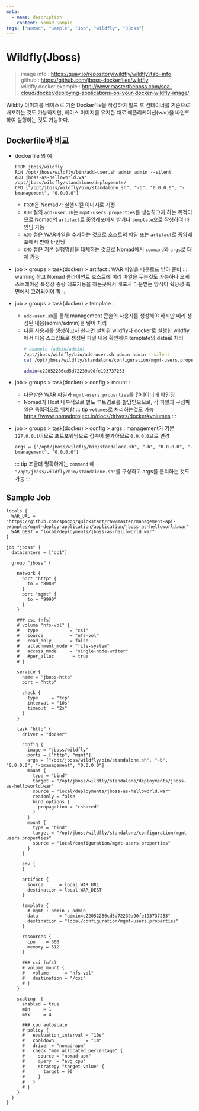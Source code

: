 ```yaml
---
meta:
  - name: description
    content: Nomad Sample
tags: ["Nomad", "Sample", "Job", "wildfly", "JBoss"]
---
```


# Wildfly(Jboss)

> image info : <https://quay.io/repository/wildfly/wildfly?tab=info>  
> github : <https://github.com/jboss-dockerfiles/wildfly>  
> wildfly docker example : <http://www.mastertheboss.com/soa-cloud/docker/deploying-applications-on-your-docker-wildfly-image/>

Wildfly 이미지를 베이스로 기존 Dockerfile을 작성하여 빌드 후 컨테이너를 기준으로 배포하는 것도 가능하지만, 베이스 이미지를 유지한 채로 애플리케이션(war)을 바인드하여 실행하는 것도 가능하다.

## Dockerfile과 비교

- dockerfile 의 예
  ```docker
  FROM jboss/wildfly
  RUN /opt/jboss/wildfly/bin/add-user.sh admin admin --silent
  ADD jboss-as-helloworld.war /opt/jboss/wildfly/standalone/deployments/
  CMD ["/opt/jboss/wildfly/bin/standalone.sh", "-b", "0.0.0.0", "-bmanagement", "0.0.0.0"]
  ```
  - `FROM`은 Nomad가 실행시킬 이미지로 지정
  - `RUN` 절의 `add-user.sh`는 `mgmt-users.properties`를 생성하고자 하는 목적이므로 Nomad의 `artifact`로 중앙레포에서 받거나 `template`으로 작성하여 바인딩 가능
  - `ADD` 절은 WAR파일을 추가하는 것으로 호스트의 파일 또는 `artifact`로 중앙레포에서 받아 바인딩
  - `CMD` 절은 기본 실행명령을 대체하는 것으로 Nomad에서 `command`와 `args`로 대체 가능

- job > groups > task(docker) > artifact :
  WAR 파일을 다운로드 받아 준비
  ::: warning 참고
  Nomad 클라이언트 호스트에 미리 파일을 두는것도 가능하나 오케스트레이션 특성상 중랑 레포기능을 하는곳에서 배포시 다운받는 방식이 확장성 측면에서 고려되어야 함
  :::

- job > groups > task(docker) > template :
  - `add-user.sh`를 통해 management 콘솔의 사용자를 생성해야 하지만 미리 생성된 내용(admin/admin)을 넣어 처리
  - 다른 사용자를 생성하고자 한다면 설치된 wildfly나 docker로 실행한 wildfly에서 다음 스크립트로 생성된 파일 내용 확인하여 template의 data로 처리
    ```bash
    # example (admin/admin)
    /opt/jboss/wildfly/bin/add-user.sh admin admin --silent
    cat /opt/jboss/wildfly/standalone/configuration/mgmt-users.properties
    ```
    ```bash
    admin=c22052286cd5d72239a90fe193737253
    ```

- job > groups > task(docker) > config > mount : 
  - 다운받은 WAR 파일과 `mgmt-users.properties`를 컨테이너에 바인딩
  - Nomad가 Host 내부적으로 별도 루트경로를 할당받으므로, 각 파일과 구성파일은 독립적으로 위치함
  ::: tip
  `volumes`로 처리하는것도 가능 <https://www.nomadproject.io/docs/drivers/docker#volumes>
  :::

- job > groups > task(docker) > config > args : 
  management가 기본 `127.0.0.1`이므로 포트포워딩으로 접속이 불가하므로 `0.0.0.0`으로 변경
  ```hcl
  args = ["/opt/jboss/wildfly/bin/standalone.sh", "-b", "0.0.0.0", "-bmanagement", "0.0.0.0"]
  ```
  ::: tip
  조금더 명확하게는 `command` 에 `"/opt/jboss/wildfly/bin/standalone.sh"`를 구성하고 args를 분리하는 것도 가능
  :::






## Sample Job

```hcl
locals {
  WAR_URL = "https://github.com/spagop/quickstart/raw/master/management-api-examples/mgmt-deploy-application/application/jboss-as-helloworld.war"
  WAR_DEST = "local/deployments/jboss-as-helloworld.war"
}

job "jboss" {
  datacenters = ["dc1"]

  group "jboss" {

    network {
      port "http" {
        to = "8080"
      }
      port "mgmt" {
        to = "9990"
      }
    }

    ### csi (nfs) 
    # volume "nfs-vol" {
    #   type            = "csi"
    #   source          = "nfs-vol"
    #   read_only       = false
    #   attachment_mode = "file-system"
    #   access_mode     = "single-node-writer"
    #   #per_alloc       = true
    # }

    service {
      name = "jboss-http"
      port = "http"

      check {
        type     = "tcp"
        interval = "10s"
        timeout  = "2s"
      }
    }

    task "http" {
      driver = "docker"

      config {
        image = "jboss/wildfly"
        ports = ["http", "mgmt"]
        args = ["/opt/jboss/wildfly/bin/standalone.sh", "-b", "0.0.0.0", "-bmanagement", "0.0.0.0"]
        mount {
          type = "bind"
          target = "/opt/jboss/wildfly/standalone/deployments/jboss-as-helloworld.war"
          source = "local/deployments/jboss-as-helloworld.war"
          readonly = false
          bind_options {
            propagation = "rshared"
          }
        }
        mount {
          type = "bind"
          target = "/opt/jboss/wildfly/standalone/configuration/mgmt-users.properties"
          source = "local/configuration/mgmt-users.properties"
        }
      }

      env {
      }

      artifact {
        source      = local.WAR_URL
        destination = local.WAR_DEST
      }
      
      template {
        # mgmt : admin / admin
        data        = "admin=c22052286cd5d72239a90fe193737253"
        destination = "local/configuration/mgmt-users.properties"
      }

      resources {
        cpu    = 500
        memory = 512
      }

      ### csi (nfs) 
      # volume_mount {
      #   volume      = "nfs-vol"
      #   destination = "/csi"
      # }
    }

    scaling  {
      enabled = true
      min     = 1
      max     = 4

      ### cpu autoscale
      # policy {
      #   evaluation_interval = "10s"
      #   cooldown            = "1m"
      #   driver = "nomad-apm"
      #   check "mem_allocated_percentage" {
      #     source = "nomad-apm"
      #     query  = "avg_cpu" 
      #     strategy "target-value" {
      #       target = 90
      #     }
      #   }
      # }
    }
  }
}
```